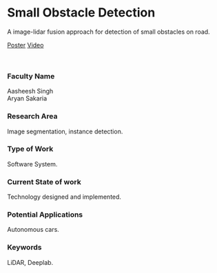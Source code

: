 # Small Obstacle Detection

A image-lidar fusion approach for detection of small obstacles on road.

[Poster](04.%20Small%20Obstacle%20Detection.pdf)
[Video](https://youtu.be/VKYNJKDq0wU)

<br>


### Faculty Name

Aasheesh Singh<br>
Aryan Sakaria


### Research Area

Image segmentation, instance detection.


### Type of Work

Software System.


### Current State of work

Technology designed and implemented.


### Potential Applications

Autonomous cars.


### Keywords

LiDAR, Deeplab.
